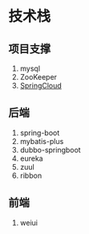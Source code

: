 # 技术栈


## 项目支撑
1. mysql
2. ZooKeeper
3. [SpringCloud](https://github.com/liuyiyou/cn.liuyiyou.springcloud)

## 后端
1. spring-boot
2. mybatis-plus
3. dubbo-springboot
4. eureka
5. zuul
6. ribbon


## 前端
1. weiui


